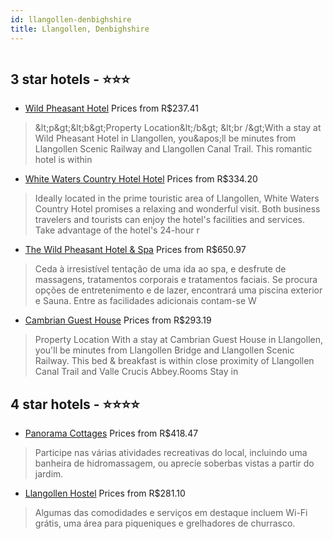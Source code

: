 ```yaml
---
id: llangollen-denbighshire
title: Llangollen, Denbighshire
---
```


<center><img src="https://assets.cosmos-data.com/1/6c7a068d3be9c7653697650862b4d267/308781.jpg" alt="" /></center>


##  3 star hotels - ⭐️⭐️⭐️

-    [Wild Pheasant Hotel](https://www.hurb.com/br/aud/https://www.hurb.com/br/hotels/llangollen/wild-pheasant-hotel-HT-55QR?cmp=18055) Prices from R$237.41
   > &amp;lt;p&amp;gt;&amp;lt;b&amp;gt;Property Location&amp;lt;/b&amp;gt; &amp;lt;br /&amp;gt;With a stay at Wild Pheasant Hotel in Llangollen, you&amp;apos;ll be minutes from Llangollen Scenic Railway and Llangollen Canal Trail. This romantic hotel is within
-    [White Waters Country Hotel Hotel](https://www.hurb.com/br/aud/https://www.hurb.com/br/hotels/llangollen/white-waters-country-hotel-hotel-HT-RELL?cmp=18055) Prices from R$334.20
   > Ideally located in the prime touristic area of Llangollen, White Waters Country Hotel promises a relaxing and wonderful visit. Both business travelers and tourists can enjoy the hotel's facilities and services. Take advantage of the hotel's 24-hour r
-    [The Wild Pheasant Hotel & Spa](https://www.hurb.com/br/aud/https://www.hurb.com/br/hotels/llangollen/the-wild-pheasant-hotel-spa-HT-ISAP?cmp=18055) Prices from R$650.97
   > Ceda à irresistível tentação de uma ida ao spa, e desfrute de massagens, tratamentos corporais e tratamentos faciais. Se procura opções de entretenimento e de lazer, encontrará uma piscina exterior e Sauna. Entre as facilidades adicionais contam-se W
-    [Cambrian Guest House](https://www.hurb.com/br/aud/https://www.hurb.com/br/hotels/llangollen/cambrian-guest-house-HT-TOBI?cmp=18055) Prices from R$293.19
   > Property Location With a stay at Cambrian Guest House in Llangollen, you'll be minutes from Llangollen Bridge and Llangollen Scenic Railway. This bed & breakfast is within close proximity of Llangollen Canal Trail and Valle Crucis Abbey.Rooms Stay in

##  4 star hotels - ⭐️⭐️⭐️⭐️

-    [Panorama Cottages](https://www.hurb.com/br/aud/https://www.hurb.com/br/hotels/llangollen/panorama-cottages-HT-36DM?cmp=18055) Prices from R$418.47
   > Participe nas várias atividades recreativas do local, incluindo uma banheira de hidromassagem, ou aprecie soberbas vistas a partir do jardim.
-    [Llangollen Hostel](https://www.hurb.com/br/aud/https://www.hurb.com/br/hotels/llangollen/llangollen-hostel-HT-650L?cmp=18055) Prices from R$281.10
   > Algumas das comodidades e serviços em destaque incluem Wi-Fi grátis, uma área para piqueniques e grelhadores de churrasco.
